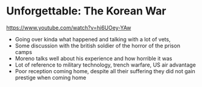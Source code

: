 # Unforgettable: The Korean War 
https://www.youtube.com/watch?v=hi6UOey-YAw

- Going over kinda what happened and talking with a lot of vets,
- Some discussion with the british soldier of the horror of the prison camps
- Moreno talks well about his experience and how horrible it was 
- Lot of reference to military technology, trench warfare, US air advantage
- Poor reception coming home, despite all their suffering they did not gain prestige when coming home 
